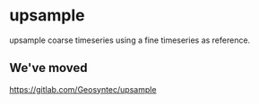 # upsample
upsample coarse timeseries using a fine timeseries as reference.

## We've moved
<https://gitlab.com/Geosyntec/upsample>
